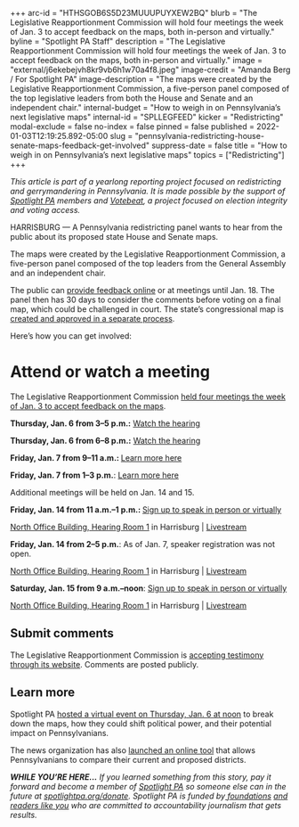 +++
arc-id = "HTHSGOB6S5D23MUUUPUYXEW2BQ"
blurb = "The Legislative Reapportionment Commission will hold four meetings the week of Jan. 3 to accept feedback on the maps, both in-person and virtually."
byline = "Spotlight PA Staff"
description = "The Legislative Reapportionment Commission will hold four meetings the week of Jan. 3 to accept feedback on the maps, both in-person and virtually."
image = "external/j6ekebejvh8kr9vb6h1w70a4f8.jpeg"
image-credit = "Amanda Berg / For Spotlight PA"
image-description = "The maps were created by the Legislative Reapportionment Commission, a five-person panel composed of the top legislative leaders from both the House and Senate and an independent chair."
internal-budget = "How to weigh in on Pennsylvania’s next legislative maps"
internal-id = "SPLLEGFEED"
kicker = "Redistricting"
modal-exclude = false
no-index = false
pinned = false
published = 2022-01-03T12:19:25.892-05:00
slug = "pennsylvania-redistricting-house-senate-maps-feedback-get-involved"
suppress-date = false
title = "How to weigh in on Pennsylvania’s next legislative maps"
topics = ["Redistricting"]
+++

<i>This article is part of a yearlong reporting project focused on redistricting and gerrymandering in Pennsylvania. It is made possible by the support of </i><a href="https://www.spotlightpa.org/"><i>Spotlight PA</i></a><i> members and </i><a href="https://votebeat.org/"><i>Votebeat</i></a><i>, a project focused on election integrity and voting access.</i>

HARRISBURG — A Pennsylvania redistricting panel wants to hear from the public about its proposed state House and Senate maps.

The maps were created by the Legislative Reapportionment Commission, a five-person panel composed of the top leaders from the General Assembly and an independent chair.

The public can <a href="https://www.redistricting.state.pa.us/">provide feedback online</a> or at meetings until Jan. 18. The panel then has 30 days to consider the comments before voting on a final map, which could be challenged in court. The state’s congressional map is <a href="https://www.spotlightpa.org/news/2021/12/pa-congressional-maps-proposed-redistricting/">created and approved in a separate process</a>.

<script src="https://www.spotlightpa.org/embed.js" async></script><div data-spl-embed-version="1" data-spl-src="https://www.spotlightpa.org/embeds/newsletter/"></div>

Here’s how you can get involved:

# Attend or watch a meeting

The Legislative Reapportionment Commission <a href="https://www.spotlightpa.org/news/2022/01/pennsylvania-redistricting-hispanic-represenation-proposed-maps/" target="_blank">held four meetings the week of Jan. 3 to accept feedback on the maps</a>.

<b>Thursday, Jan. 6 from 3–5 p.m.:</b> <a href="https://web.archive.org/20220108134531/http://aws.redistricting.state.pa.us/Redistricting/Resources/Video/1-6-22%20LRC%20Session%201.mp4" target="_blank">Watch the hearing</a>

<b>Thursday, Jan. 6 from 6–8 p.m.:</b> <a href="https://web.archive.org/20220108081613/http://aws.redistricting.state.pa.us/Redistricting/Resources/Video/010622-LRCHearing2.mp4" target="_blank">Watch the hearing</a>

<b>Friday, Jan. 7 from 9–11 a.m.: </b><a href="https://www.redistricting.state.pa.us/commission/article/1089" target="_blank">Learn more here</a>

<b>Friday, Jan. 7 from 1–3 p.m.</b>: <a href="https://www.redistricting.state.pa.us/commission/article/1089" target="_blank">Learn more here</a>

Additional meetings will be held on Jan. 14 and 15.

<b>Friday, Jan. 14 from 11 a.m.–1 p.m.: </b><a href="" data-gone="https://us02web.zoom.us/webinar/register/WN_oqbAA5xMT1KnrIfNvY5GdQ" >Sign up to speak in person or virtually</a>

<a href="http://www.pacapitol.com/plan-a-visit/maps/">North Office Building, Hearing Room 1</a> in Harrisburg | <a href="https://www.redistricting.state.pa.us/commission/livestream">Livestream</a>

<b>Friday, Jan. 14 from 2–5 p.m.</b>: As of Jan. 7, speaker registration was not open. 

<a href="http://www.pacapitol.com/plan-a-visit/maps/">North Office Building, Hearing Room 1</a> in Harrisburg | <a href="https://www.redistricting.state.pa.us/commission/livestream">Livestream</a>

<b>Saturday, Jan. 15 from 9 a.m.–noon</b>: <a href="" data-gone="https://us02web.zoom.us/webinar/register/WN_-IQWRL6wTSGLpAtdrXvaGw" target="_blank">Sign up to speak in person or virtually</a>

<a href="http://www.pacapitol.com/plan-a-visit/maps/">North Office Building, Hearing Room 1</a> in Harrisburg | <a href="https://www.redistricting.state.pa.us/commission/livestream">Livestream</a>

<script src="https://www.spotlightpa.org/embed.js" async></script><div data-spl-embed-version="1" data-spl-src="https://www.spotlightpa.org/embeds/donate/"></div>

## Submit comments

The Legislative Reapportionment Commission is <a href="https://www.redistricting.state.pa.us/comment/" target="_blank">accepting testimony through its website</a>. Comments are posted publicly.

## Learn more

Spotlight PA <a href="https://www.spotlightpa.org/news/2021/12/pa-redistricting-legislative-house-senate/" target="_blank">hosted a virtual event on Thursday, Jan. 6 at noon</a> to break down the maps, how they could shift political power, and their potential impact on Pennsylvanians.

The news organization has also <a href="https://www.spotlightpa.org/news/2021/12/pennsylvania-redistricting-house-senate-districts-lookup-tool/" target="_blank">launched an online tool</a> that allows Pennsylvanians to compare their current and proposed districts.

<i><b>WHILE YOU’RE HERE...</b></i><i> If you learned something from this story, pay it forward and become a member of </i><a href="https://www.spotlightpa.org/"><i>Spotlight PA</i></a><i> so someone else can in the future at </i><a href="https://www.spotlightpa.org/donate"><i>spotlightpa.org/donate</i></a><i>. Spotlight PA is funded by</i><a href="https://www.spotlightpa.org/support"><i> foundations</i></a><i> </i><a href="https://www.spotlightpa.org/support"><i>and readers like you</i></a><i> who are committed to accountability journalism that gets results.</i>
